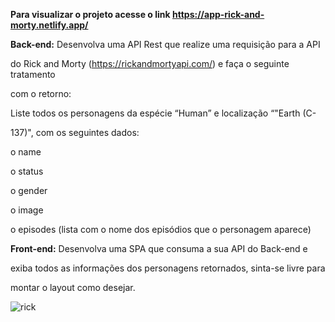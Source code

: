 **Para visualizar o projeto acesse o link https://app-rick-and-morty.netlify.app/**

**Back-end:** Desenvolva uma API Rest que realize uma requisição para a API 

do Rick and Morty (https://rickandmortyapi.com/) e faça o seguinte tratamento 

com o retorno:

Liste todos os personagens da espécie “Human” e localização “"Earth (C-

137)", com os seguintes dados:

o name

o status

o gender

o image

o episodes (lista com o nome dos episódios que o personagem aparece)

**Front-end:** Desenvolva uma SPA que consuma a sua API do Back-end e 

exiba todos as informações dos personagens retornados, sinta-se livre para 

montar o layout como desejar.

![rick](https://user-images.githubusercontent.com/57547112/93005841-78f5e080-f52b-11ea-8e02-cf322b342f98.png)
